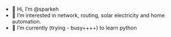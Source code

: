 - 👋 Hi, I’m @sparkeh
- 👀 I’m interested in network, routing, solar electricity and home automation.
- 🌱 I’m currently (trying - busy++++) to learn python

<!---
sparkeh/sparkeh is a ✨ special ✨ repository because its `README.md` (this file) appears on your GitHub profile.
You can click the Preview link to take a look at your changes.
--->

